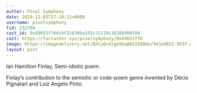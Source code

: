 ```yaml
---
author: Pixel Symphony
date: 2024-12-05T17:18:11+0000
username: pixelsymphony
fid: 232704
cast_id: 0x69651ff6dcbf31d30ba355c31110c38288d00f0d
cast: https://farcaster.xyz/pixelsymphony/0x69651ff6
image: https://imagedelivery.net/BXluQx4ige9GuW0Ia56BHw/943ad822-955f-40f4-5f9c-907adfe0d600/original
layout: post
---
```


lan Hamilton Finlay, Semi-idiotic poem.

Finlay’s contribution to the semiotic or code-poem genre invented by Décio Pignatari and Luiz Angelo Pinto.

<img src='https://imagedelivery.net/BXluQx4ige9GuW0Ia56BHw/943ad822-955f-40f4-5f9c-907adfe0d600/original' alt='' referrerpolicy='no-referrer'/>
